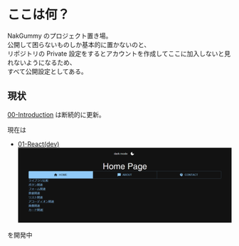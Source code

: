 # ここは何？

<!--

**Here are some ideas to get you started:**

🙋‍♀️ A short introduction - what is your organization all about?
🌈 Contribution guidelines - how can the community get involved?
👩‍💻 Useful resources - where can the community find your docs? Is there anything else the community should know?
🍿 Fun facts - what does your team eat for breakfast?
🧙 Remember, you can do mighty things with the power of [Markdown](https://docs.github.com/github/writing-on-github/getting-started-with-writing-and-formatting-on-github/basic-writing-and-formatting-syntax)
-->

NakGummy のプロジェクト置き場。  
公開して困らないものしか基本的に置かないのと、  
リポジトリの Private 設定をするとアカウントを作成してここに加入しないと見れないようになるため、  
すべて公開設定としてある。

## 現状

[00-Introduction](https://github.com/NakGummy/01-React) は断続的に更新。

現在は

- [01-React(dev)](https://github.com/NakGummy/01-React)
  [![01-React Image](../src/01-React0.png)]()

を開発中
